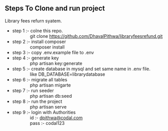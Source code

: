 ## Steps To Clone and run project

Library fees refurn syatem.

- step 1 :- 
	colne this repo. <br />&nbsp;&nbsp;&nbsp;&nbsp;&nbsp;&nbsp;&nbsp;&nbsp;&nbsp;&nbsp;&nbsp;&nbsp;&nbsp;
	git clone https://github.com/DhavalPithwa/libraryfeesrefund.git
- step 2 :- 
	install composer <br />&nbsp;&nbsp;&nbsp;&nbsp;&nbsp;&nbsp;&nbsp;&nbsp;&nbsp;&nbsp;&nbsp;&nbsp;&nbsp;
	composer install
- step 3 :- 
	copy .env.example file to .env
- step 4 :-
	generate key <br />&nbsp;&nbsp;&nbsp;&nbsp;&nbsp;&nbsp;&nbsp;&nbsp;&nbsp;&nbsp;&nbsp;&nbsp;&nbsp;
	php artisan key:generate
- step 5 :-
	create database in mysql and set same name in .env file. <br />&nbsp;&nbsp;&nbsp;&nbsp;&nbsp;&nbsp;&nbsp;&nbsp;&nbsp;&nbsp;&nbsp;&nbsp;&nbsp;
	like DB_DATABASE=librarydatabase
- step 6 :-	
	migrate all tables <br />&nbsp;&nbsp;&nbsp;&nbsp;&nbsp;&nbsp;&nbsp;&nbsp;&nbsp;&nbsp;&nbsp;&nbsp;&nbsp;
	php artisan migarte
- step 7 :- 
	run seeder <br />&nbsp;&nbsp;&nbsp;&nbsp;&nbsp;&nbsp;&nbsp;&nbsp;&nbsp;&nbsp;&nbsp;&nbsp;&nbsp;
	php artisan db:seed
- step 8 :- 
	run the project <br />&nbsp;&nbsp;&nbsp;&nbsp;&nbsp;&nbsp;&nbsp;&nbsp;&nbsp;&nbsp;&nbsp;&nbsp;&nbsp;
	php artisan serve
- step 9 :-
	login with Authorities <br />&nbsp;&nbsp;&nbsp;&nbsp;&nbsp;&nbsp;&nbsp;&nbsp;&nbsp;&nbsp;&nbsp;&nbsp;&nbsp;
	id :- dpithwa@codal.com <br />&nbsp;&nbsp;&nbsp;&nbsp;&nbsp;&nbsp;&nbsp;&nbsp;&nbsp;&nbsp;&nbsp;&nbsp;&nbsp;
	pass :- codal123

